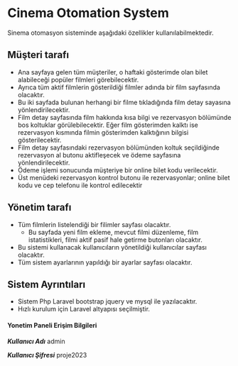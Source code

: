 ﻿# Cinema Otomation System
Sinema otomasyon sisteminde aşağıdaki özellikler kullanılabilmektedir.

## Müşteri tarafı
* Ana sayfaya gelen tüm müşteriler, o haftaki gösterimde olan bilet alabileceği popüler filmleri görebilecektir.
* Ayrıca tüm aktif filmlerin gösterildiği filmler adında bir film sayfasında olacaktır.
* Bu iki sayfada bulunan herhangi bir filme tıkladığında film detay sayasına yönlendirilecektir.
* Film detay sayfasında film hakkında kısa bilgi ve rezervasyon bölümünde bos koltuklar görülebilecektir. Eğer film gösterimden kalktı ise rezervasyon kısmında filmin gösterimden kalktığının bilgisi gösterilecektir.
* Film detay sayfasındaki rezervasyon bölümünden koltuk seçildiğinde rezervasyon al butonu aktifleşecek ve ödeme sayfasına yönlendirilecektir.
* Ödeme işlemi sonucunda müşteriye bir online bilet kodu verilecektir.
* Üst menüdeki rezervasyon kontrol butonu ile rezervasyonlar; online bilet kodu ve cep telefonu ile kontrol edilecektir

## Yönetim tarafı
* Tüm filmlerin listelendiği bir filimler sayfası olacaktır.
  * Bu sayfada yeni film ekleme, mevcut filmi düzenleme, film istatistikleri, filmi aktif pasif hale getirme butonları olacaktır.
* Bu sistemi kullanacak kullanıcıların yönetildiği kullanıcılar sayfası olacaktır.
* Tüm sistem ayarlarının yapıldığı bir ayarlar sayfası olacaktır.

## Sistem Ayrıntıları
* Sistem Php Laravel bootstrap jquery ve mysql ile yazılacaktır.
* Hızlı kurulum için Laravel altyapısı seçilmiştir.

#### Yonetim Paneli Erişim Bilgileri
***Kullanıcı Adı*** admin

***Kullanıcı Şifresi*** proje2023








